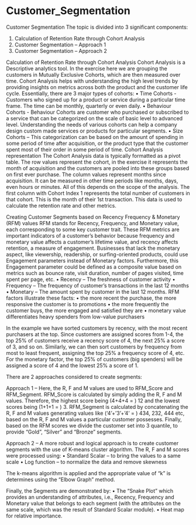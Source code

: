 # Customer_Segmentation

Customer Segmentation
The topic is divided into 3 significant components:
1.	Calculation of Retention Rate through Cohort Analysis
2.	Customer Segmentation – Approach 1
3.	Customer Segmentation – Approach 2

Calculation of Retention Rate through Cohort Analysis
Cohort Analysis is a Descriptive analytics tool.
In the exercise here we are grouping the customers in Mutually Exclusive Cohorts, which are then measured over time.
Cohort Analysis helps with understanding the high level trends by providing insights on metrics across both the product and the customer life cycle.
Essentially, there are 3 major types of cohorts:
•	Time Cohorts - 
Customers who signed up for a product or service during a particular time frame. The time can be monthly, quarterly or even daily.
•	Behaviour Cohorts - 
Behaviour Cohorts are customer who purchased or subscribed to a service that can be categorized on the scale of basic level to advanced level.
Understanding the needs of various cohorts can help a company design custom made services or products for particular segments.
•	Size Cohorts – 
This categorization can be based on the amount of spending in some period of time after acquisition, or the product type that the customer spent most of their order in some period of time.
Cohort Analysis representation
The Cohort Analysis data is typically formatted as a pivot table.
The row values represent the cohort, in the exercise it represents the month of acquisition and the customers are pooled into these groups based on first ever purchase.
The column values represent months since acquisition. It can be measured in other time periods like months, days, even hours or minutes.
All of this depends on the scope of the analysis.
The first column with Cohort Index 1 represents the total number of customers in that cohort. This is the month of their 1st transaction.
This data is used to calculate the retention rate and other metrics.

Creating Customer Segments based on Recency Frequency & Monetary (RFM) values
RFM stands for Recency, Frequency, and Monetary value, each corresponding to some key customer trait. These RFM metrics are important indicators of a customer’s behavior because frequency and monetary value affects a customer’s lifetime value, and recency affects retention, a measure of engagement.
Businesses that lack the monetary aspect, like viewership, readership, or surfing-oriented products, could use Engagement parameters instead of Monetary factors.
Furthermore, this Engagement parameter could be defined as a composite value based on metrics such as bounce rate, visit duration, number of pages visited, time spent per page, etc.
•	Recency – The freshness of customer activity
•	Frequency – The frequency of customer’s transactions in the last 12 months
•	Monetary – The amount spent by customer in the last 12 months.
RFM factors illustrate these facts:
•	the more recent the purchase, the more responsive the customer is to promotions
•	the more frequently the customer buys, the more engaged and satisfied they are
•	monetary value differentiates heavy spenders from low-value purchasers

In the example we have sorted customers by recency, with the most recent purchasers at the top. Since customers are assigned scores from 1-4, the top 25% of customers receive a recency score of 4, the next 25% a score of 3, and so on.
Similarly, we can then sort customers by frequency from most to least frequent, assigning the top 25% a frequency score of 4, etc. For the monetary factor, the top 25% of customers (big spenders) will be assigned a score of 4 and the lowest 25% a score of 1. 

There are 2 approaches considered to create segments:

Approach 1 – 
Here, the R, F and M values are used to RFM_Score and RFM_Segment.
RFM_Score is calculated by simply adding the R, F and M values. Therefore, the highest score being (4+4+4 = ) 12 and the lowest scores being (1+1+1 = ) 3.
RFM_Segment is calculated by concatenating the R, F and M values generating values like (‘4’+’3’+’4’ = ) 434, 232, 444 etc, based on the R, F and M values a particular customer possesses.
Finally, based on the RFM scores we divide the customer set into 3 quantile, to provide “Gold”, “Silver” and “Bronze” segments.

Approach 2 – 
A more robust and logical approach is to create customer segments with the use of K-means cluster algorithm.
The R, F and M scores were processed using:
•	Standard Scalar – to bring the values to a same scale
•	Log function – to normalize the data and remove skewness

The k-means algorithm is applied and the appropriate value of “k” is determines using the “Elbow Graph” method.

Finally, the Segments are demonstrated by: 
•	The “Snake Plot” which provides an understanding of attributes, i.e., Recency, Frequency and Monetary value that belongs to each segment (with the attributes on the same scale, which was the result of Standard Scalar module).
•	Heat map for relative importance.
